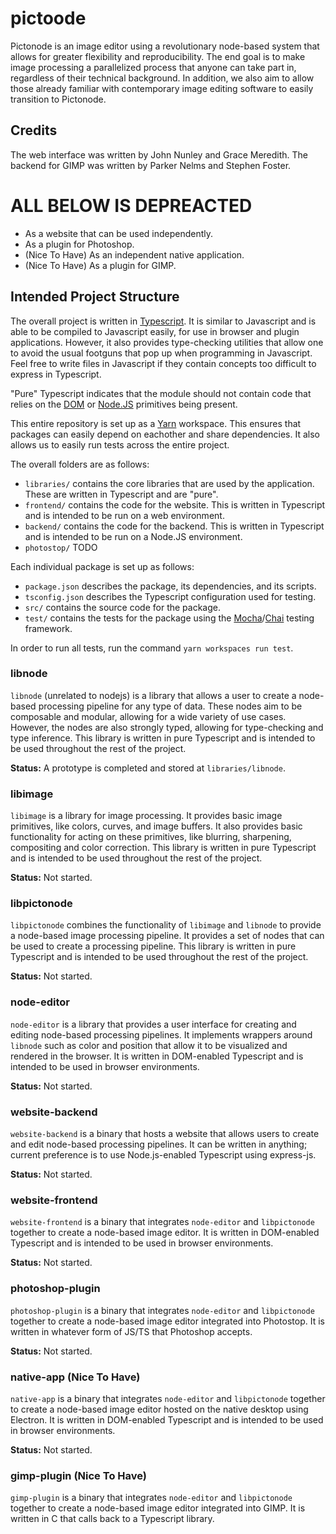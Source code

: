 # pictoode


Pictonode is an image editor using a revolutionary node-based system that allows for greater flexibility and reproducibility. The end goal is to make image processing a parallelized process that anyone can take part in, regardless of their technical background. In addition, we also aim to allow those already familiar with contemporary image editing software to easily transition to Pictonode. 

## Credits

The web interface was written by John Nunley and Grace Meredith. The backend for GIMP was written by Parker Nelms and Stephen Foster.

# ALL BELOW IS DEPREACTED

* As a website that can be used independently.
* As a plugin for Photoshop.
* (Nice To Have) As an independent native application.
* (Nice To Have) As a plugin for GIMP. 

## Intended Project Structure

The overall project is written in [Typescript](https://www.typescriptlang.org/). It is similar to Javascript and is able to be compiled to Javascript easily, for use in browser and plugin applications. However, it also provides type-checking utilities that allow one to avoid the usual footguns that pop up when programming in Javascript. Feel free to write files in Javascript if they contain concepts too difficult to express in Typescript.

"Pure" Typescript indicates that the module should not contain code that relies on the [DOM](https://developer.mozilla.org/en-US/docs/Web/API/Document_Object_Model) or [Node.JS](https://nodejs.org/en/) primitives being present.

This entire repository is set up as a [Yarn](https://yarnpkg.com/) workspace. This ensures that packages can easily depend on eachother and share dependencies. It also allows us to easily run tests across the entire project.

The overall folders are as follows:

- `libraries/` contains the core libraries that are used by the application. These are written in Typescript and are "pure".
- `frontend/` contains the code for the website. This is written in Typescript and is intended to be run on a web environment.
- `backend/` contains the code for the backend. This is written in Typescript and is intended to be run on a Node.JS environment.
- `photostop/` TODO

Each individual package is set up as follows:

- `package.json` describes the package, its dependencies, and its scripts.
- `tsconfig.json` describes the Typescript configuration used for testing.
- `src/` contains the source code for the package.
- `test/` contains the tests for the package using the [Mocha](https://mochajs.org/)/[Chai](https://www.chaijs.com/) testing framework.

In order to run all tests, run the command `yarn workspaces run test`.

### libnode

`libnode` (unrelated to nodejs) is a library that allows a user to create a node-based processing pipeline for any type of data. These nodes aim to be composable and modular, allowing for a wide variety of use cases. However, the nodes are also strongly typed, allowing for type-checking and type inference. This library is written in pure Typescript and is intended to be used throughout the rest of the project.

**Status:** A prototype is completed and stored at `libraries/libnode`.

### libimage

`libimage` is a library for image processing. It provides basic image primitives, like colors, curves, and image buffers. It also provides basic functionality for acting on these primitives, like blurring, sharpening, compositing and color correction. This library is written in pure Typescript and is intended to be used throughout the rest of the project.

**Status:** Not started.

### libpictonode

`libpictonode` combines the functionality of `libimage` and `libnode` to provide a node-based image processing pipeline. It provides a set of nodes that can be used to create a processing pipeline. This library is written in pure Typescript and is intended to be used throughout the rest of the project.

**Status:** Not started.

### node-editor

`node-editor` is a library that provides a user interface for creating and editing node-based processing pipelines. It implements wrappers around `libnode` such as color and position that allow it to be visualized and rendered in the browser. It is written in DOM-enabled Typescript and is intended to be used in browser environments. 

**Status:** Not started.

### website-backend

`website-backend` is a binary that hosts a website that allows users to create and edit node-based processing pipelines. It can be written in anything; current preference is to use Node.js-enabled Typescript using express-js.

**Status:** Not started.

### website-frontend

`website-frontend` is a binary that integrates `node-editor` and `libpictonode` together to create a node-based image editor. It is written in DOM-enabled Typescript and is intended to be used in browser environments.

**Status:** Not started.

### photoshop-plugin

`photoshop-plugin` is a binary that integrates `node-editor` and `libpictonode` together to create a node-based image editor integrated into Photostop. It is written in whatever form of JS/TS that Photoshop accepts.

**Status:** Not started.

### native-app (Nice To Have)

`native-app` is a binary that integrates `node-editor` and `libpictonode` together to create a node-based image editor hosted on the native desktop using Electron. It is written in DOM-enabled Typescript and is intended to be used in browser environments.

**Status:** Not started.

### gimp-plugin (Nice To Have)

`gimp-plugin` is a binary that integrates `node-editor` and `libpictonode` together to create a node-based image editor integrated into GIMP. It is written in C that calls back to a Typescript library.